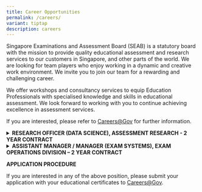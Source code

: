 ```yaml
---
title: Career Opportunities
permalink: /careers/
variant: tiptap
description: careers
---
```

<p>Singapore Examinations and Assessment Board (SEAB) is a statutory board
with the mission to provide quality educational assessment and research
services to our customers in Singapore, and other parts of the world. We
are looking for team players who enjoy working in a dynamic and creative
work environment. We invite you to join our team for a rewarding and challenging
career.</p>
<p>We offer workshops and consultancy services to equip Education Professionals
with specialised knowledge and skills in educational assessment. We look
forward to working with you to continue achieving excellence in assessment
services.</p>
<p>If you are interested, please refer to <a href="https://www.careers.gov.sg/" rel="noopener noreferrer nofollow" target="_blank"><u>Careers@Gov</u></a>&nbsp;for further
information.</p>
<p></p>
<div data-type="detailGroup" class="isomer-accordion isomer-accordion-white">
<details class="isomer-details">
<summary><strong>RESEARCH OFFICER (DATA SCIENCE), ASSESSMENT RESEARCH - 2 YEAR CONTRACT</strong>
</summary>
<div data-type="detailsContent" class="isomer-details-content">
<p></p>
<p><strong>Job Responsibilities</strong>
</p>
<p></p>
<p>Successful applicant will play an active role in handling, analysing and
mining data to provide meaning analysis and visualisation for decision
making. The key responsibilities include:</p>
<p></p>
<ul data-tight="true" class="tight">
<li>
<p>Analyse large amount of data for trends and patterns, and build predictive
models and machine learning algorithms</p>
</li>
<li>
<p>Apply sound methodologies in data science, statistical analysis and data
mining</p>
</li>
<li>
<p>Perform data visualisation to derive insights and value-add to decision
making</p>
</li>
<li>
<p>Develop automated marking models for different subjects with constructed
responses ranging from answers that are one sentence in length to complex
answers requiring an essay or analysis</p>
</li>
</ul>
<p></p>
<p><strong>Job Requirements</strong>
</p>
<p></p>
<ul data-tight="true" class="tight">
<li>
<p>Tertiary Qualification in Data Science, or Computer Science, or Statistics,
with a minimum of 2 to 3 years’ experience in manipulating data sets, building
statistical models and hands-on experience in machine learning applications</p>
</li>
<li>
<p>Candidates with 0 to 1 year of working experience can be considered</p>
</li>
<li>
<p>Strong in programming experience and proficient in Python/R/C++</p>
</li>
<li>
<p>Possess knowledge of a variety of machine learning techniques, such as
clustering, recommender systems, Natural Language Processing, Deep learning
etc., and their real-world application</p>
</li>
<li>
<p>Possess knowledge of advanced statistical techniques and concepts, such
as regression, properties of distributions, statistical tests and proper
usage, etc.</p>
</li>
</ul>
</div>
</details>
<details class="isomer-details">
<summary><strong>ASSISTANT MANAGER / MANAGER (EXAM SYSTEMS), EXAM OPERATIONS DIVISION – 2 YEAR CONTRACT</strong>
</summary>
<div data-type="detailsContent" class="isomer-details-content">
<p>Job Responsibilities</p>
<p>Successful applicant will play an active role in supporting the conduct
of e-Examination using SEAB's existing systems for both National and non-National
Examinations, as well as to provide technical and operational support to
stakeholders. The key responsibilities include:</p>
<ul data-tight="true" class="tight">
<li>
<p>Manage the enhancements of the e-Examination system and its technology
infrastructure to ensure delivery of the National and Non-National e-Examinations</p>
</li>
<li>
<p>Process pre and post e-Examination matters in a seamless manner</p>
</li>
<li>
<p>Equip and support relevant stakeholders with the required skills and knowledge
to use the e-Examination systems</p>
</li>
<li>
<p>Implement appropriate governance and standard operating procedures to
manage risks and the IT operational processes for the e-Examination systems</p>
</li>
<li>
<p>Assist in the conduct of technology research, conceptualisation, and implementation
of innovative IT solutions / tools to support the delivery of e- Examination
operations</p>
</li>
<li>
<p>Assist in the integration efforts between systems to ensure seamless data
transfer and processing, while maintaining a high level of data reliability
and integrity</p>
</li>
<li>
<p>Assist in the project coordination, UAT and sanity testing for potential
system enhancements or new projects</p>
</li>
</ul>
<p></p>
<p><strong>Job Requirements</strong>
</p>
<ul data-tight="true" class="tight">
<li>
<p>Professional Qualifications in Computer Science, Computer Engineering
or Information Technology / Systems or related disciplines, with at least
2 years of relevant experience in IT / research, and consultancy of complex
IT solutions in the public sector will have an added advantage</p>
</li>
<li>
<p>Possess knowledge of business acumen, technology and product development.
Experience in Power Apps and/or Power Automate with AI capabilities for
developing IT business solutions is an added advantage</p>
</li>
<li>
<p>Passionate &nbsp;about working with technology</p>
</li>
<li>
<p>Possess good analytical and organisation skills with attention to details</p>
</li>
<li>
<p>Possess good written and verbal communication skills, and able to engage
stakeholders effectively</p>
</li>
<li>
<p>Self-motivated and proactive individual who is a team player and able
to adapt well in a fast-paced and volatile environment</p>
</li>
</ul>
</div>
</details>
</div>
<p></p>
<p><strong>APPLICATION PROCEDURE</strong>
</p>
<p>If you are interested in any of the above position, please submit your
application with your educational certificates to <a href="https://www.careers.hrp.gov.sg/sap/bc/ui5_ui5/sap/ZGERCFA004/index.html?search-keyword=seab" rel="noopener nofollow" target="_blank">Careers@Gov</a>.</p>